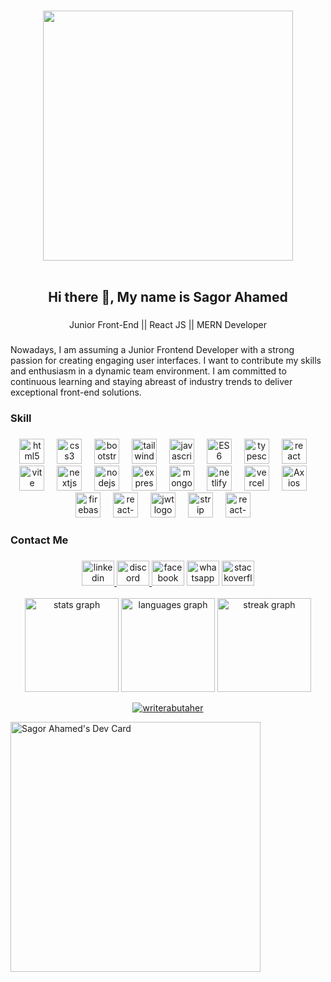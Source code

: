 ###

<div align="center">
  <img height="400" src="https://i.ibb.co/Dkz0Y5P/facebook.png"  />
</div>
<br clear="both">
<h2 align="center">Hi there 👋, My name is Sagor Ahamed</h2>


###

<p align="center">Junior Front-End  || React JS || MERN Developer</p>

###

<p align="left">Nowadays, I am assuming a Junior Frontend Developer with a strong passion for creating engaging user interfaces. I want to contribute my skills and enthusiasm in a dynamic team environment. I am committed to continuous learning and staying abreast of industry trends to deliver exceptional front-end solutions.</p>

###
###

<h3 align="left">Skill</h3>

###

<div align="center">
  <img src="https://skillicons.dev/icons?i=html" height="40" alt="html5 logo"  />
  <img width="12" />
  <img src="https://skillicons.dev/icons?i=css" height="40" alt="css3 logo"  />
  <img width="12" />
  <img src="https://skillicons.dev/icons?i=bootstrap" height="40" alt="bootstrap logo"  />
  <img width="12" />
  <img src="https://skillicons.dev/icons?i=tailwind" height="40" alt="tailwindcss logo"  />
  <img width="12" />
  <img src="https://skillicons.dev/icons?i=js" height="40" alt="javascript logo"  />
  <img width="12" />
  <img src="https://i.ibb.co/pZ7hfbT/es6.png" height="40" alt="ES6 logo"  />
  <img width="12" />
  <img src="https://skillicons.dev/icons?i=ts" height="40" alt="typescript logo"  />
  <img width="12" />
  <img src="https://skillicons.dev/icons?i=react" height="40" alt="react logo"  />
  <img width="12" />
  <img src="https://skillicons.dev/icons?i=vite" height="40" alt="vite logo"  />
  <img width="12" />
  <img src="https://skillicons.dev/icons?i=nextjs" height="40" alt="nextjs logo"  />
  <img width="12" />
  <img src="https://skillicons.dev/icons?i=nodejs" height="40" alt="nodejs logo"  />
  <img width="12" />
  <img src="https://skillicons.dev/icons?i=express" height="40" alt="express logo"  />
  <img width="12" />
  <img src="https://skillicons.dev/icons?i=mongodb" height="40" alt="mongodb logo"  />
  <img width="12" />
  <img src="https://skillicons.dev/icons?i=netlify" height="40" alt="netlify logo"  />
  <img width="12" />
  <img src="https://skillicons.dev/icons?i=vercel" height="40" alt="vercel logo"  />
  <img width="12" />
  <img src="https://i.ibb.co/KKBKmDQ/axios.png" height="40" alt="Axios logo"  />
  <img width="12" />
  <img src="https://skillicons.dev/icons?i=firebase" height="40" alt="firebase logo"  />
  <img width="12" />
  <img src="https://i.ibb.co/GnX8wMY/react-query.png" height="40" alt="react-query logo"  />
  <img width="12" />
   <img src="https://i.ibb.co/tKwTwf4/jwt.png" height="40" alt="jwt logo"  />
  <img width="12" />
   <img src="https://i.ibb.co/ZmFKmWT/strip.png" height="40" alt="strip logo"  />
  <img width="12" />
  <img src="https://i.ibb.co/3BJvNck/react-Router.png" height="40" alt="react-Router logo"  />
  <img width="12" />
</div>

###
###

<h3 align="left">Contact Me</h3>

###
<div align="center">
  <a href="https://www.linkedin.com/in/sagor-ahamed-87550a251/" target="_blank">
    <img src="https://raw.githubusercontent.com/maurodesouza/profile-readme-generator/master/src/assets/icons/social/linkedin/default.svg" width="52" height="40" alt="linkedin logo"  />
  </a>
  <a href="https://discordapp.com/users/sagorahamed" target="_blank">
    <img src="https://raw.githubusercontent.com/maurodesouza/profile-readme-generator/master/src/assets/icons/social/discord/default.svg" width="52" height="40" alt="discord logo"  />
  </a>
  <img src="https://raw.githubusercontent.com/maurodesouza/profile-readme-generator/master/src/assets/icons/social/facebook/default.svg" width="52" height="40" alt="facebook logo"  />
  <img src="https://raw.githubusercontent.com/maurodesouza/profile-readme-generator/master/src/assets/icons/social/whatsapp/default.svg" width="52" height="40" alt="whatsapp logo"  />
  <img src="https://raw.githubusercontent.com/maurodesouza/profile-readme-generator/master/src/assets/icons/social/stackoverflow/default.svg" width="52" height="40" alt="stackoverflow logo"  />
</div>
<br clear="both">
<div align="center">
  <img src="https://github-readme-stats.vercel.app/api?username=SagorAhamed251245&hide_title=false&hide_rank=false&show_icons=true&include_all_commits=true&count_private=true&disable_animations=false&theme=dracula&locale=en&hide_border=false&order=1" height="150" alt="stats graph"  />
  <img src="https://github-readme-stats.vercel.app/api/top-langs?username=SagorAhamed251245&locale=en&hide_title=false&layout=compact&card_width=320&langs_count=5&theme=dracula&hide_border=false&order=2" height="150" alt="languages graph"  />
  <img src="https://streak-stats.demolab.com?user=SagorAhamed251245&locale=en&mode=daily&theme=dracula&hide_border=false&border_radius=5&order=3" height="150" alt="streak graph"  />
   
</div>
<p align="center"><a href="https://github.com/ryo-ma/github-profile-trophy"><img src="https://github-profile-trophy.vercel.app/?username=SagorAhamed251245&margin-w=15&theme=dracula" alt="writerabutaher"/></a></p>
<a href="https://app.daily.dev/sagorahamed"><img src="https://api.daily.dev/devcards/b61a036f63c84f278e731bae28df156f.png?r=tpa" width="400" alt="Sagor Ahamed's Dev Card"/></a>

